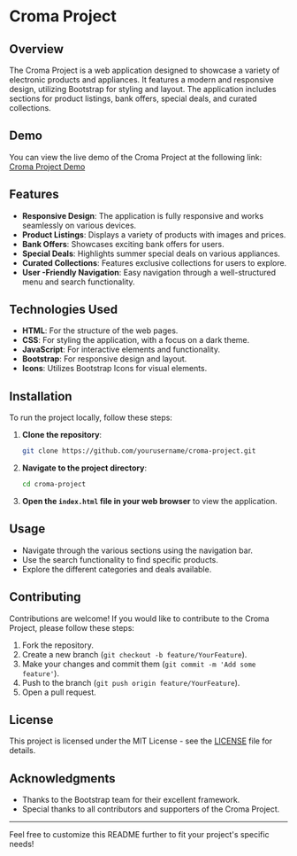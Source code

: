 # Croma Project

## Overview
The Croma Project is a web application designed to showcase a variety of electronic products and appliances. It features a modern and responsive design, utilizing Bootstrap for styling and layout. The application includes sections for product listings, bank offers, special deals, and curated collections.

## Demo
You can view the live demo of the Croma Project at the following link: [Croma Project Demo](https://croma-project.vercel.app/)

## Features
- **Responsive Design**: The application is fully responsive and works seamlessly on various devices.
- **Product Listings**: Displays a variety of products with images and prices.
- **Bank Offers**: Showcases exciting bank offers for users.
- **Special Deals**: Highlights summer special deals on various appliances.
- **Curated Collections**: Features exclusive collections for users to explore.
- **User -Friendly Navigation**: Easy navigation through a well-structured menu and search functionality.

## Technologies Used
- **HTML**: For the structure of the web pages.
- **CSS**: For styling the application, with a focus on a dark theme.
- **JavaScript**: For interactive elements and functionality.
- **Bootstrap**: For responsive design and layout.
- **Icons**: Utilizes Bootstrap Icons for visual elements.

## Installation
To run the project locally, follow these steps:

1. **Clone the repository**:
   ```bash
   git clone https://github.com/yourusername/croma-project.git
   ```

2. **Navigate to the project directory**:
   ```bash
   cd croma-project
   ```

3. **Open the `index.html` file in your web browser** to view the application.

## Usage
- Navigate through the various sections using the navigation bar.
- Use the search functionality to find specific products.
- Explore the different categories and deals available.

## Contributing
Contributions are welcome! If you would like to contribute to the Croma Project, please follow these steps:

1. Fork the repository.
2. Create a new branch (`git checkout -b feature/YourFeature`).
3. Make your changes and commit them (`git commit -m 'Add some feature'`).
4. Push to the branch (`git push origin feature/YourFeature`).
5. Open a pull request.

## License
This project is licensed under the MIT License - see the [LICENSE](LICENSE) file for details.

## Acknowledgments
- Thanks to the Bootstrap team for their excellent framework.
- Special thanks to all contributors and supporters of the Croma Project.

---

Feel free to customize this README further to fit your project's specific needs!
